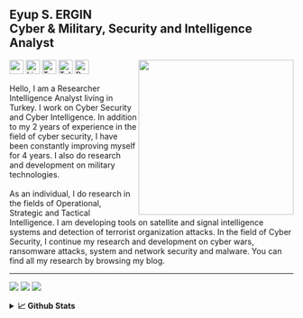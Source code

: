 ## Eyup S. ERGIN<br>Cyber & Military, Security and Intelligence Analyst
<p align="left"> <a href="https://ergin.dev/"><img src="https://avatars.githubusercontent.com/u/74828443?v=4" align="right" height="275" /></a> 
<a target="_blank" href="https://ergin.dev/" ><img height="25" src="https://img.shields.io/badge/Website%20and%20Blog-%230077B5.svg?&style=for-the-badge&color=gray"></a>
<a target="_blank" href="https://www.linkedin.com/in/eyupergin/" ><img height="25" src="https://img.shields.io/badge/LinkedIn-%230077B5.svg?&style=for-the-badge&color=gray&logo=linkedin " alt="Linkedin : Eyup S. Ergin"></a>
<a target="_blank" href="https://twitter.com/ErginDev" ><img height="25" src="https://img.shields.io/badge/Twitter-%230077B5.svg?&style=for-the-badge&color=gray&logo=twitter" alt="Twitter : @ErginDev"></a>
<a target="_blank" href="https://t.me/EyupErgin" ><img height="25" src="https://img.shields.io/badge/Telegram-2CA5E0?&style=for-the-badge&color=gray&logo=telegram" alt="Telegram : @EyupErgin"></a> <a target="_blank" href="https://ergin.dev" ><img height="25" src="https://komarev.com/ghpvc/?username=EyupErgin&style=flat-square&label=Views" alt="Profile Views"></a>
<p>
  
Hello, I am a Researcher Intelligence Analyst living in Turkey. I work on Cyber Security and Cyber Intelligence. In addition to my 2 years of experience in the field of cyber security, I have been constantly improving myself for 4 years. I also do research and development on military technologies. <br><br>As an individual, I do research in the fields of Operational, Strategic and Tactical Intelligence. I am developing tools on satellite and signal intelligence systems and detection of terrorist organization attacks. In the field of Cyber Security, I continue my research and development on cyber wars, ransomware attacks, system and network security and malware. You can find all my research by browsing my blog.

---  
<img src="https://img.shields.io/badge/Arch_Linux-1793D1?style=for-the-badge&logo=arch-linux&logoColor=white&color=gray"/> <img src="https://img.shields.io/badge/Go-00ADD8?style=for-the-badge&logo=go&logoColor=white"/> <img src="https://img.shields.io/badge/C-00599C?style=for-the-badge&logo=c&logoColor=white"/>

  
  
  
  
  
<details>
<summary><b>📈&nbsp;Github Stats</b></summary>
<br/>
  <img align="left" src="http://github-profile-summary-cards.vercel.app/api/cards/stats?username=EyupErgin&theme=default"/>
  <img align="left" src="http://github-profile-summary-cards.vercel.app/api/cards/productive-time?username=EyupErgin&theme=default&utcOffset=3"/>
  <img align="left" src="https://github-profile-summary-cards.vercel.app/api/cards/profile-details?username=EyupErgin"/>
</details>
  
  


  
  
  
  
  
  
  
  
  
  
  
  
  
  

    

